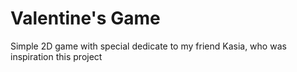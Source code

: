 # Valentine's Game
Simple 2D game with special dedicate to my friend Kasia, who was inspiration this project 
